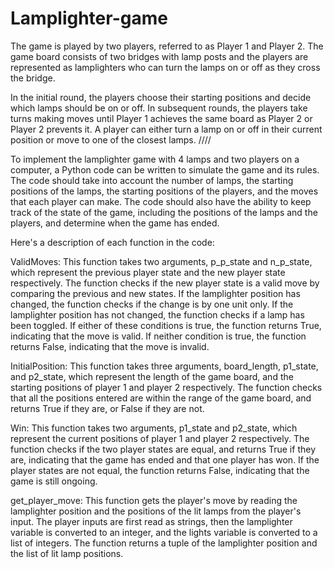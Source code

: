 # Lamplighter-game
The game is played by two players, referred to as Player 1 and Player 2. The game board consists of two bridges with lamp posts and the players are represented as lamplighters who can turn the lamps on or off as they cross the bridge.

In the initial round, the players choose their starting positions and decide which lamps should be on or off. In subsequent rounds, the players take turns making moves until Player 1 achieves the same board as Player 2 or Player 2 prevents it. A player can either turn a lamp on or off in their current position or move to one of the closest lamps.
////

To implement the lamplighter game with 4 lamps and two players on a computer, a Python code can be written to simulate the game and its rules. The code should take into account the number of lamps, the starting positions of the lamps, the starting positions of the players, and the moves that each player can make. The code should also have the ability to keep track of the state of the game, including the positions of the lamps and the players, and determine when the game has ended.

Here's a description of each function in the code:

ValidMoves: This function takes two arguments, p_p_state and n_p_state, which represent the previous player state and the new player state respectively. The function checks if the new player state is a valid move by comparing the previous and new states. If the lamplighter position has changed, the function checks if the change is by one unit only. If the lamplighter position has not changed, the function checks if a lamp has been toggled. If either of these conditions is true, the function returns True, indicating that the move is valid. If neither condition is true, the function returns False, indicating that the move is invalid.

InitialPosition: This function takes three arguments, board_length, p1_state, and p2_state, which represent the length of the game board, and the starting positions of player 1 and player 2 respectively. The function checks that all the positions entered are within the range of the game board, and returns True if they are, or False if they are not.

Win: This function takes two arguments, p1_state and p2_state, which represent the current positions of player 1 and player 2 respectively. The function checks if the two player states are equal, and returns True if they are, indicating that the game has ended and that one player has won. If the player states are not equal, the function returns False, indicating that the game is still ongoing.

get_player_move: This function gets the player's move by reading the lamplighter position and the positions of the lit lamps from the player's input. The player inputs are first read as strings, then the lamplighter variable is converted to an integer, and the lights variable is converted to a list of integers. The function returns a tuple of the lamplighter position and the list of lit lamp positions.
